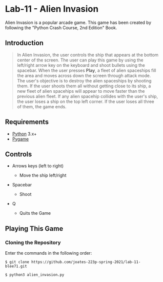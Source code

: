 # Lab-11 - Alien Invasion
Alien Invasion is a popular arcade game. This game has been created by following the "Python Crash Course, 2nd Edition" Book.

## Introduction
> In Alien Invasion, the user controls the ship that appears at the bottom center of the screen. The user can play this game by using the left/right arrow key on the keyboard and shoot bullets using the spacebar. When the user presses **Play**, a fleet of alien spaceships fill the area and moves across down the screen through attack mode. The user's objective is to destroy the alien spaceships by shooting them. If the user shoots them all without getting close to its ship, a new fleet of alien spacehips will appear to move faster than the previous alien fleet. If any alien spacehip collides with the user's ship, the user loses a ship on the top left corner. If the user loses all three of them, the game ends.

## Requirements
- [Python](https://www.python.org/) 3.x+
- [Pygame](https://www.pygame.org/)

## Controls
- Arrows keys (left to right)
  - Move the ship left/right

- Spacebar
  - Shoot

- Q
  - Quits the Game

## Playing This Game

### Cloning the Repository
Enter the commands in the following order:
```
$ git clone https://github.com/joates-223p-spring-2021/lab-11-blee71.git

$ python3 alien_invasion.py
```
